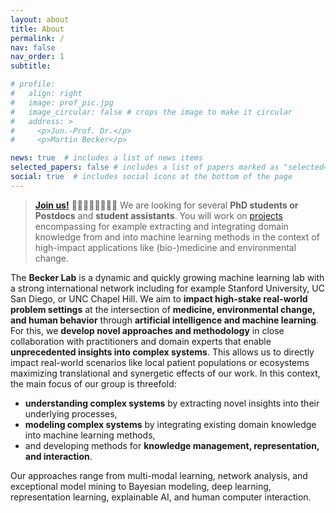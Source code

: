 ```yaml
---
layout: about
title: About
permalink: /
nav: false
nav_order: 1
subtitle: 

# profile:
#   align: right
#   image: prof_pic.jpg
#   image_circular: false # crops the image to make it circular
#   address: >
#     <p>Jun.-Prof. Dr.</p>
#     <p>Martin Becker</p>

news: true  # includes a list of news items
selected_papers: false # includes a list of papers marked as "selected={true}"
social: true  # includes social icons at the bottom of the page
---
```


<!-- 
<div style="margin-bottom: 1em; vertical-align: middle">
  <div style="display: inline-block; margin-right: .5em; vertical-align: middle">
    <img src="assets/img/rostock_logo.png" width=50em>
  </div>
  <div style="display: inline-block; vertical-align: middle; margin-right: 2em">
    <i>Chair for Intelligent Data Analytics</i><br/>
    <i>University of Rostock</i>
  </div>

  <div style="display: inline-block; margin-right: .5em; vertical-align: middle">
    <img src="assets/img/stanford-medicine_logo_small.png" width=50em>
  </div>
  <div style="display: inline-block; vertical-align: middle">
    <i>Stanford University</i>
  </div> 
</div>
  -->
<!-- 
<div style="margin-bottom: 2em">
  <div style="display: inline-block; margin-right: .5em; vertical-align: middle">
    <img src="assets/img/stanford-medicine_logo_small.png" width=50em>
  </div>
  <div style="display: inline-block; vertical-align: middle">
    <i>External Researcher</i><br/>
    <i>Stanford University</i>
  </div>
</div>
-->

> **[Join us!](/join-us/overview/)** 👩‍🎓🧑‍🏫👩‍⚕️🙋‍♂️ We are looking for several **PhD students or Postdocs** and **student assistants**.
You will work on [projects](projects) encompassing for example extracting and integrating domain knowledge from and into machine learning methods in the context of high-impact applications like (bio-)medicine and environmental change.

The **Becker Lab** is a dynamic and quickly growing machine learning lab with a strong international network including for example Stanford University, UC San Diego, or UNC Chapel Hill.
We aim to **impact high-stake real-world problem settings** at the intersection of **medicine, environmental change, and human behavior** through **artificial intelligence and machine learning**.
For this, we **develop novel approaches and methodology** in close collaboration with practitioners and domain experts that enable **unprecedented insights into complex systems**.
This allows us to directly impact real-world scenarios like local patient populations or ecosystems maximizing translational and synergetic effects of our work.
In this context, the main focus of our group is threefold:

* **understanding complex systems** by extracting novel insights into their underlying processes,
* **modeling complex systems** by integrating existing domain knowledge into machine learning methods,
* and developing methods for **knowledge management, representation, and interaction**.

Our approaches range from multi-modal learning, network analysis, and exceptional model mining to Bayesian modeling, deep learning, representation learning, explainable AI, and human computer interaction.
